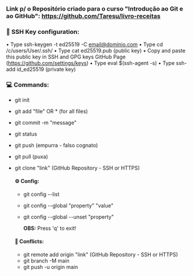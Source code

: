 ### Link p/ o Repositório criado para o curso "Introdução ao Git e ao GitHub": https://github.com/Taresu/livro-receitas



### :key: SSH Key configuration:

• Type ssh-keygen -t ed25519 -C email@domínio.com
• Type cd /c/users/User/.ssh/
• Type cat ed25519.pub     (public key)
• Copy and paste this public key in SSH and GPG keys GitHub Page (https://github.com/settings/keys)
• Type eval $(ssh-agent -s)
• Type ssh-add id_ed25519     (private key)

### :computer: Commands:

- git init

- git add "file" OR *   (for all files)

- git commit -m "message"

- git status

- git push     (empurra - falso cognato)

- git pull     (puxa) 

- git clone "link"     (GitHub Repository - SSH or HTTPS)

  #### :gear: Config:

  - git config --list
  - git config --global "property" "value"

  - git config --global --unset "property"

    **OBS:** Press 'q' to exit!

  #### :space_invader: Conflicts:

  - git remote add origin "link"     (GitHub Repository - SSH or HTTPS)
  - git branch -M main
  - git push -u origin main

